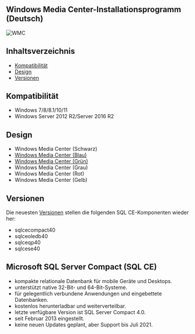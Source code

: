 ## Windows Media Center-Installationsprogramm (Deutsch)
![WMC](https://github.com/nyhtml/Windows-Media-Center/assets/2177262/e2206ba9-90cf-44ca-9f71-44aa659acf71)

## Inhaltsverzeichnis

* [Kompatibilität](#kompatibilität)
* [Design](#design)
* [Versionen](#versionen)

## Kompatibilität

* Windows 7/8/8.1/10/11
* Windows Server 2012 R2/Server 2016 R2

## Design

* Windows Media Center (Schwarz)
* [Windows Media Center (Blau)](https://github.com/nyhtml/Windows-Media-Center/blob/master/Theme/blue.md)
* [Windows Media Center (Grün)](https://github.com/nyhtml/Windows-Media-Center/blob/master/Theme/green.md)
* Windows Media Center (Grau)
* Windows Media Center (Rot)
* Windows Media Center (Gelb)

## Versionen

Die neuesten [Versionen](https://github.com/nyhtml/Windows-Media-Center/releases) stellen die folgenden SQL CE-Komponenten wieder her:
* sqlcecompact40
* sqlceoledb40
* sqlceqp40
* sqlcese40

## Microsoft SQL Server Compact (SQL CE)
* kompakte relationale Datenbank für mobile Geräte und Desktops.
* unterstützt native 32-Bit- und 64-Bit-Systeme.
* für gelegentlich verbundene Anwendungen und eingebettete Datenbanken.
* kostenlos herunterladbar und weiterverteilbar.
* letzte verfügbare Version ist SQL Server Compact 4.0.
* seit Februar 2013 eingestellt.
* keine neuen Updates geplant, aber Support bis Juli 2021.
